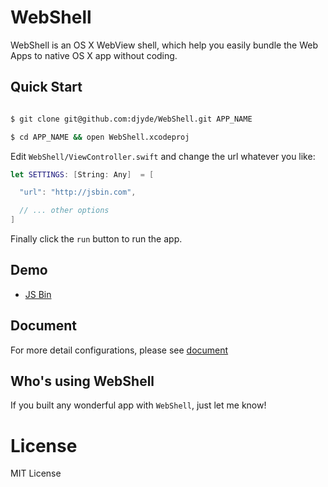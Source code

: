 # WebShell

WebShell is an OS X WebView shell, which help you easily bundle the Web Apps to native OS X app without coding.

## Quick Start

```bash

$ git clone git@github.com:djyde/WebShell.git APP_NAME

$ cd APP_NAME && open WebShell.xcodeproj

```

Edit `WebShell/ViewController.swift` and change the url whatever you like:

```swift
let SETTINGS: [String: Any]  = [

  "url": "http://jsbin.com",

  // ... other options
]
```

Finally click the `run` button to run the app.

## Demo

- [JS Bin](https://github.com/djyde/WebShell/releases/download/untagged-26c400bf436fb0f55e9b/JSBin.zip)

## Document

For more detail configurations, please see [document](https://github.com/djyde/WebShell/wiki/How-to-build-a-WebShell-based-application)

## Who's using WebShell

If you built any wonderful app with `WebShell`, just let me know!

# License

MIT License